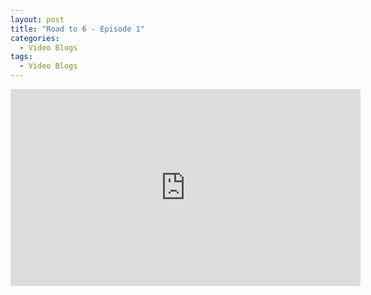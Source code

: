 ```yaml
---
layout: post
title: "Road to 6 - Episode 1"
categories:
  - Video Blogs
tags:
  - Video Blogs
---
```


<iframe width="560" height="315" src="https://www.youtube.com/embed/-Cuz7L9BNpQ?controls=0" frameborder="0" allow="accelerometer; autoplay; encrypted-media; gyroscope; picture-in-picture" allowfullscreen></iframe>
